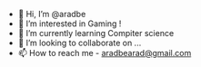 - 👋 Hi, I’m @aradbe
- 👀 I’m interested in Gaming !
- 🌱 I’m currently learning Compiter science 
- 💞️ I’m looking to collaborate on ...
- 📫 How to reach me - aradbearad@gmail.com

<!---
aradbe/aradbe is a ✨ special ✨ repository because its `README.md` (this file) appears on your GitHub profile.
You can click the Preview link to take a look at your changes.
--->
